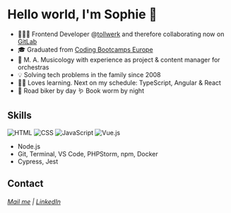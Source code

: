 # Hello world, I'm Sophie :wave:

* 👩🏻‍💻 Frontend Developer @<a href = https://github.com/tollwerk>tollwerk</a> and therefore collaborating now on <a href=https://gitlab.tollwerk.net/sophie>GitLab</a>
* 🎓 Graduated from <a href = https://github.com/coding-bootcamps-eu>Coding Bootcamps Europe</a>
* 🎼 M. A. Musicology with experience as project & content manager for orchestras
* 💡 Solving tech problems in the family since 2008
* 🧑‍🏫 Loves learning. Next on my schedule: TypeScript, Angular & React
* 🚴 Road biker by day 🪱 Book worm by night

## Skills

![HTML](https://img.shields.io/badge/HTML-5-red) ![CSS](https://img.shields.io/badge/CSS-3-blueviolet) ![JavaScript](https://img.shields.io/badge/ES6-JavaScript-yellow) ![Vue.js](https://img.shields.io/badge/Vue-3-brightgreen)
- Node.js
- Git, Terminal, VS Code, PHPStorm, npm, Docker
- Cypress, Jest

## Contact

###### [Mail me](mailto:sophie.brunner.91@gmail.com) | [LinkedIn](https://www.linkedin.com/in/sophie-brunner-060161165/)

